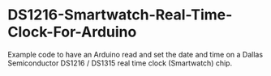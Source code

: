 # DS1216-Smartwatch-Real-Time-Clock-For-Arduino
Example code to have an Arduino read and set the date and time on a Dallas Semiconductor DS1216 / DS1315 real time clock (Smartwatch) chip.
